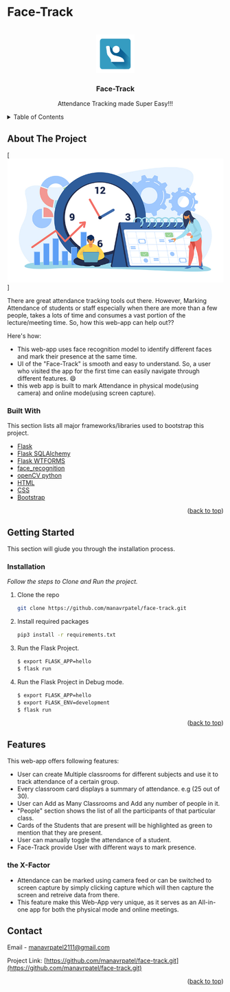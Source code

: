 # Face-Track

<!-- PROJECT LOGO -->
<br />
<div align="center">
  <a href="#">
    <img src="project/static/images/logo.jpg" alt="Logo" width="90" height="90">
  </a>

  <h3 align="center">Face-Track</h3>

  <p align="center">
    Attendance Tracking made Super Easy!!!
    <br />
  </p>
</div>



<!-- TABLE OF CONTENTS -->
<details>
  <summary>Table of Contents</summary>
  <ol>
    <li>
      <a href="#about-the-project">About The Project</a>
      <ul>
        <li><a href="#built-with">Built With</a></li>
      </ul>
    </li>
    <li>
      <a href="#getting-started">Getting Started</a>
      <ul>
        <li><a href="#installation">Installation</a></li>
      </ul>
    </li>
    <li><a href="#features">Features</a></li>
    <li><a href="#contact">Contact</a></li>
  </ol>
</details>



<!-- ABOUT THE PROJECT -->
## About The Project

[![Product Name Screen Shot][product-screenshot]]

There are great attendance tracking tools out there. However, Marking Attendance of students or staff especially when there are more than a few people, takes a lots of time and consumes a vast portion of the lecture/meeting time. So, how this web-app can help out??

Here's how:
* This web-app uses face recognition model to identify different faces and mark their presence at the same time.
* UI of the "Face-Track" is smooth and easy to understand. So, a user who visited the app for the first time can easily navigate through different features. :smile:
* this web app is built to mark Attendance in physical mode(using camera) and online mode(using screen capture).


### Built With

This section lists all major frameworks/libraries used to bootstrap this project.

* [Flask](https://flask.palletsprojects.com/en/2.1.x/)
* [Flask SQLAlchemy](https://www.sqlalchemy.org/)
* [Flask WTFORMS](https://wtforms.readthedocs.io/en/3.0.x/)
* [face_recognition](https://pypi.org/project/face-recognition/)
* [openCV python](https://pypi.org/project/opencv-python/)
* [HTML](https://developer.mozilla.org/en-US/docs/Web/HTML)
* [CSS](https://developer.mozilla.org/en-US/docs/Web/CSS)
* [Bootstrap](https://getbootstrap.com/)

<p align="right">(<a href="#top">back to top</a>)</p>



<!-- GETTING STARTED -->
## Getting Started

This section will giude you through the installation process.


### Installation

_Follow the steps to Clone and Run the project._

1. Clone the repo
   ```sh
   git clone https://github.com/manavrpatel/face-track.git
   ```
2. Install required packages
   ```sh
   pip3 install -r requirements.txt
   ```
3. Run the Flask Project.
   ```sh
   $ export FLASK_APP=hello
   $ flask run
   ```
3. Run the Flask Project in Debug mode.
   ```sh
   $ export FLASK_APP=hello
   $ export FLASK_ENV=development
   $ flask run
   ```


<p align="right">(<a href="#top">back to top</a>)</p>

<!-- Features -->
## Features
This web-app offers following features:
* User can create Multiple classrooms for different subjects and use it to track attendance of a certain group.
* Every classroom card displays a summary of attendance. e.g (25 out of 30).
* User can Add as Many Classrooms and Add any number of people in it.
* "People" section shows the list of all the participants of that particular class.
* Cards of the Students that are present will be highlighted as green to mention that they are present.
* User can manually toggle the attendance of a student.
* Face-Track provide User with different ways to mark presence.

### the X-Factor
* Attendance can be marked using camera feed or can be switched to screen capture by simply clicking capture which will then capture the screen and retreive data from there. 
* This feature make this Web-App very unique, as it serves as an All-in-one app for both the physical mode and online meetings.



<!-- CONTACT -->
## Contact

Email - manavrpatel2111@gmail.com

Project Link: [https://github.com/manavrpatel/face-track.git](https://github.com/manavrpatel/face-track.git)

<p align="right">(<a href="#top">back to top</a>)</p>







<!-- MARKDOWN LINKS & IMAGES -->

[product-screenshot]: project/static/images/Getstarted.jpg
